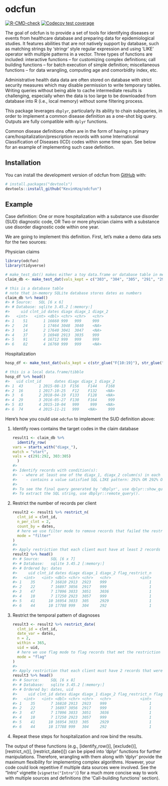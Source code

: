 
<!-- README.md is generated from README.Rmd. Please edit that file -->

# odcfun

<!-- badges: start -->

[![R-CMD-check](https://github.com/KevinHzq/odcfun/actions/workflows/R-CMD-check.yaml/badge.svg)](https://github.com/KevinHzq/odcfun/actions/workflows/R-CMD-check.yaml)
[![Codecov test
coverage](https://codecov.io/gh/KevinHzq/odcfun/branch/master/graph/badge.svg)](https://app.codecov.io/gh/KevinHzq/odcfun?branch=master)
<!-- badges: end -->

The goal of odcfun is to provide a set of tools for identifying diseases
or events from healthcare database and preparing data for
epidemiological studies. It features abilities that are not natively
support by database, such as matching strings by ‘stringr’ style regular
expression and using ‘LIKE’ operator with multiple patterns in a vector.
Three types of functions are included: interactive functions – for
customizing complex definitions; call building functions – for batch
execution of simple definition; miscellaneous functions – for data
wrangling, computing age and comorbidity index, etc.

Administrative health data data are often stored on database with strict
security measures which may disable permission to write temporary
tables. Writing queries without being able to cache intermediate results
is challenging, especially when the data is too large to be downloaded
from database into R (i.e., local memory) without some filtering
process.

This package leverages `dbplyr`, particularly its ability to chain
subqueries, in order to implement a common disease definition as a
one-shot big query. Outputs are fully compatible with `dplyr` functions.

Common disease definitions often are in the form of having n primary
care/hospitalization/prescription records with some International
Classification of Diseases (ICD) codes within some time span. See below
for an example of implementing such case definition.

## Installation

You can install the development version of odcfun from
[GitHub](https://github.com/) with:

``` r
# install.packages("devtools")
devtools::install_github("KevinHzq/odcfun")
```

## Example

Case definition: One or more hospitalization with a substance use
disorder (SUD) diagnostic code, OR Two or more physician claims with a
substance use disorder diagnostic code within one year.

We are going to implement this definition. First, let’s make a demo data
sets for the two sources:

Physician claims

``` r
library(odcfun)
library(tidyverse)

# make_test_dat() makes either a toy data.frame or database table in memory with known number of rows that satisfy the query we will show later
claim_db <- make_test_dat(vals_kept = c("303", "304", "305", "291", "292", str_glue("30{30:59}"), str_glue("29{10:29}"), noise_val = c("999", "111")), type = "database")

# this is a database table
# note that in-memory SQLite database stores dates as numbers
claim_db %>% head()
#> # Source:   SQL [6 x 6]
#> # Database: sqlite 3.45.2 [:memory:]
#>     uid clnt_id dates diagx diagx_1 diagx_2
#>   <int>   <int> <dbl> <chr> <chr>   <chr>  
#> 1    51       1 16660 999   999     999    
#> 2    24       1 17464 3048  3040    <NA>   
#> 3    14       2 17640 3041  3047    <NA>   
#> 4    37       3 16948 2913  3035    999    
#> 5    91       4 16712 999   999     999    
#> 6    82       4 16760 999   999     <NA>
```

Hospitalization

``` r
hosp_df <- make_test_dat(vals_kept = c(str_glue("F{10:19}"), str_glue("F{100:199}"), noise_val = "999"), type = "data.frame")

# this is a local data.frame/tibble
hosp_df %>% head()
#>   uid clnt_id      dates diagx diagx_1 diagx_2
#> 1  43       1 2015-08-13  F156    F144    F168
#> 2  16       1 2017-10-25   F12    F132    <NA>
#> 3   6       2 2018-04-19  F133    F128    <NA>
#> 4  29       3 2016-05-27  F130    F164     999
#> 5  83       4 2015-10-04   999     999    <NA>
#> 6  74       4 2015-11-21   999    <NA>     999
```

Here’s how you could use `odcfun` to implement the SUD definition above:

1.  Identify rows contains the target codes in the claim database

    ``` r
    result1 <- claim_db %>%
      identify_row(
    vars = starts_with("diagx_"),
    match = "start",
    vals = c(291:292, 303:305)
      )
    #> 
    #> Identify records with condition(s): 
    #>  - where at least one of the diagx_1, diagx_2 column(s) in each record 
    #>    - contains a value satisfied SQL LIKE pattern: 291% OR 292% OR 303% OR 304% OR 305% 
    #> 
    #> To see the final query generated by 'dbplyr', use dplyr::show_query() on the output. 
    #> To extract the SQL string, use dbplyr::remote_query().
    ```

2.  Restrict the number of records per client

    ``` r
    result2 <- result1 %>% restrict_n(
      clnt_id = clnt_id,
      n_per_clnt = 2,
      count_by = dates,
      # here we use filter mode to remove records that failed the restriction
      mode = "filter"
    )
    #> 
    #> Apply restriction that each client must have at least 2 records with distinct dates. Clients/groups whichdid not meetthe condition were excluded.
    result2 %>% head()
    #> # Source:     SQL [6 x 7]
    #> # Database:   sqlite 3.45.2 [:memory:]
    #> # Ordered by: dates
    #>     uid clnt_id dates diagx diagx_1 diagx_2 flag_restrict_n
    #>   <int>   <int> <dbl> <chr> <chr>   <chr>             <int>
    #> 1    35       7 16810 2913  2923    999                   1
    #> 2    22       7 16897 3056  2917    999                   1
    #> 3    47       7 17096 3033  3051    3036                  1
    #> 4    10       7 17250 2923  3057    999                   1
    #> 5    41      10 16954 3033  305     2929                  1
    #> 6    44      10 17788 999   304     292                   1
    ```

3.  Restrict the temporal pattern of diagnoses

    ``` r
    result3 <- result2 %>% restrict_date(
      clnt_id = clnt_id,
      date_var = dates,
      n = 2,
      within = 365,
      uid = uid,
      # here we use flag mode to flag records that met the restriction instead of removing those
      mode = "flag"
    )
    #> 
    #> Apply restriction that each client must have 2 records that were  within 365 days. Records that met the condition were flagged.
    result3 %>% head()
    #> # Source:     SQL [6 x 8]
    #> # Database:   sqlite 3.45.2 [:memory:]
    #> # Ordered by: dates, uid
    #>     uid clnt_id dates diagx diagx_1 diagx_2 flag_restrict_n flag_restrict_date
    #>   <int>   <int> <dbl> <chr> <chr>   <chr>             <int>              <int>
    #> 1    35       7 16810 2913  2923    999                   1                  1
    #> 2    22       7 16897 3056  2917    999                   1                  1
    #> 3    47       7 17096 3033  3051    3036                  1                  1
    #> 4    10       7 17250 2923  3057    999                   1                  0
    #> 5    41      10 16954 3033  305     2929                  1                  0
    #> 6    44      10 17788 999   304     292                   1                  0
    ```

4.  Repeat these steps for hospitalization and row bind the results.

The output of these functions (e.g., \[identify_row()\], \[exclude()\],
\[restrict_n()\], \[restrict_date()\]) can be piped into ‘dplyr’
functions for further manipulations. Therefore, wrangling with them
along with ‘dplyr’ provide the maximum flexibility for implementing
complex algorithms. However, your code could look repetitive if multiple
data sources were involved. See the “Intro” vignette
(`vignette("Intro")`) for a much more concise way to work with multiple
sources and definitions (the ‘Call-building functions’ section).
